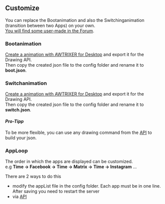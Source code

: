 ## **Customize**

You can replace the Bootanimation and also the Switchinganimation (transition between two Apps) on your own.     
[You will find some user-made in the Forum](https://forum.blueforcer.de/d/106-animated-drawings/).


### Bootanimation 
[Create a animation with AWTRIXER for Desktop](https://docs.blueforcer.de/#/v2/awtrixer?id=animations) and export it for the Drawing API.  
Then copy the created json file to the config folder and rename it to **boot.json**.  

### Switchanimation
[Create a animation with AWTRIXER for Desktop](https://docs.blueforcer.de/#/v2/awtrixer?id=animations) and export it for the Drawing API.  
Then copy the created json file to the config folder and rename it to **switch.json**.  

#### *Pro-Tipp*
To be more flexible, you can use any drawing command from the [API](https://docs.blueforcer.de/#/v2/api?id=possible-commands) to build your json.

### AppLoop
The order in which the apps are displayed can be customized.  
e.g **Time -> Facebook -> Time -> Matrix -> Time -> Instagram** ...  

There are 2 ways to do this
- modify the appList file in the config folder. Each app must be in one line. After saving you need to restart the server
- via [API](https://docs.blueforcer.de/#/v2/api?id=applist)